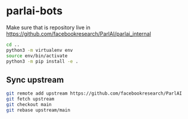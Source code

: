 # parlai-bots

Make sure that is repository live in https://github.com/facebookresearch/ParlAI/parlai_internal

```bash
cd ..
python3 -m virtualenv env
source env/bin/activate
python3 -m pip install -e .
```


## Sync upstream

```bash
git remote add upstream https://github.com/facebookresearch/ParlAI
git fetch upstream
git checkout main
git rebase upstream/main
```
